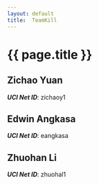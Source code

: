 ```yaml
---
layout: default
title:  TeamKill
---
```


# {{ page.title }}


## Zichao Yuan
***UCI Net ID***: zichaoy1

## Edwin Angkasa
***UCI Net ID***: eangkasa

## Zhuohan Li
***UCI Net ID***: zhuohal1
